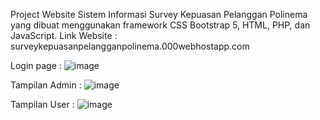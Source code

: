 Project Website Sistem Informasi Survey Kepuasan Pelanggan Polinema yang dibuat menggunakan framework CSS Bootstrap 5, HTML, PHP, dan JavaScript.
Link Website : surveykepuasanpelangganpolinema.000webhostapp.com

Login page : 
![image](https://github.com/rizkypratamayudha/Project-Web-Survey-Kepuasan-Pelanggan-Polinema/assets/159742589/39e317d2-298d-4b35-894e-53e437929b8b)

Tampilan Admin : 
![image](https://github.com/rizkypratamayudha/Project-Web-Survey-Kepuasan-Pelanggan-Polinema/assets/159742589/bb026efa-9d73-488c-ba39-95b8cc990e61)

Tampilan User : 
![image](https://github.com/rizkypratamayudha/Project-Web-Survey-Kepuasan-Pelanggan-Polinema/assets/159742589/f32813c3-5195-45b9-bb82-62eb74e4db05)

